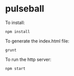 # pulseball

To install:

    npm install
  
To generate the index.html file:

    grunt

To run the http server:

    npm start
